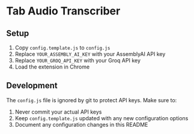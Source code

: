 # Tab Audio Transcriber

## Setup
1. Copy `config.template.js` to `config.js`
2. Replace `YOUR_ASSEMBLY_AI_KEY` with your AssemblyAI API key
3. Replace `YOUR_GROQ_API_KEY` with your Groq API key
4. Load the extension in Chrome

## Development
The `config.js` file is ignored by git to protect API keys. Make sure to:
1. Never commit your actual API keys
2. Keep `config.template.js` updated with any new configuration options
3. Document any configuration changes in this README 